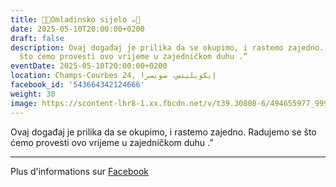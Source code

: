 ```yaml
---
title: 🍫🍪Omladinsko sijelo ☕️🍩
date: 2025-05-10T20:00:00+0200
draft: false
description: Ovaj događaj je prilika da se okupimo, i rastemo zajedno. Radujemo se
  što ćemo provesti ovo vrijeme u zajedničkom duhu .”
eventDate: 2025-05-10T20:00:00+0200
location: Champs-Courbes 24, ‏إيكوبلينس‏، ‏سويسرا‏
facebook_id: '543664342124666'
weight: 30
image: https://scontent-lhr8-1.xx.fbcdn.net/v/t39.30808-6/494655977_999846225609310_4487878895912218163_n.jpg?_nc_cat=107&ccb=1-7&_nc_sid=9e60e4&_nc_ohc=va4AurLQkgcQ7kNvwFmXaAz&_nc_oc=AdmqOpDmnJ184W0EqAxvWvtFj9wqsbGbgt87RwUNi0wWUaf9lx2Fg-NXHI0-sSdMq9Q&_nc_zt=23&_nc_ht=scontent-lhr8-1.xx&edm=ABTKTjYEAAAA&_nc_gid=ZIkMPZMX_FVBb9spXKGDKg&oh=00_AfeX619a4NNki0UL7ZU716RpAUMqgmXL2vI0Pg0Wo9b_Ng&oe=68E7A718
---
```


Ovaj događaj je prilika da se okupimo, i rastemo zajedno. Radujemo se što ćemo provesti ovo vrijeme u zajedničkom duhu .”

---

Plus d'informations sur [Facebook](https://facebook.com/events/543664342124666)